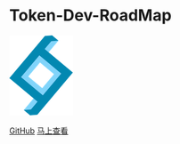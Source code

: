 # Token-Dev-RoadMap

![logo](images/logo.png)

[GitHub](https://github.com/TokenTeam/)
[马上查看](guide.md)
